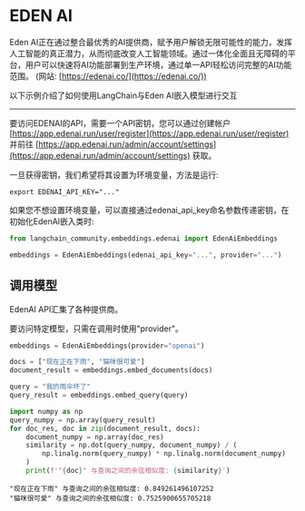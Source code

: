 # EDEN AI

Eden AI正在通过整合最优秀的AI提供商，赋予用户解锁无限可能性的能力，发挥人工智能的真正潜力，从而彻底改变人工智能领域。通过一体化全面且无障碍的平台，用户可以快速将AI功能部署到生产环境，通过单一API轻松访问完整的AI功能范围。 (网站: [https://edenai.co/](https://edenai.co/))

以下示例介绍了如何使用LangChain与Eden AI嵌入模型进行交互

-----------------------------------------------------------------------------------

要访问EDENAI的API，需要一个API密钥，您可以通过创建帐户 [https://app.edenai.run/user/register](https://app.edenai.run/user/register) 并前往 [https://app.edenai.run/admin/account/settings](https://app.edenai.run/admin/account/settings) 获取。

一旦获得密钥，我们希望将其设置为环境变量，方法是运行:

```shell
export EDENAI_API_KEY="..."
```

如果您不想设置环境变量，可以直接通过edenai_api_key命名参数传递密钥，在初始化EdenAI嵌入类时:

```python
from langchain_community.embeddings.edenai import EdenAiEmbeddings
```

```python
embeddings = EdenAiEmbeddings(edenai_api_key="...", provider="...")
```

## 调用模型

EdenAI API汇集了各种提供商。

要访问特定模型，只需在调用时使用"provider"。

```python
embeddings = EdenAiEmbeddings(provider="openai")
```

```python
docs = ["现在正在下雨", "猫咪很可爱"]
document_result = embeddings.embed_documents(docs)
```

```python
query = "我的雨伞坏了"
query_result = embeddings.embed_query(query)
```

```python
import numpy as np
query_numpy = np.array(query_result)
for doc_res, doc in zip(document_result, docs):
    document_numpy = np.array(doc_res)
    similarity = np.dot(query_numpy, document_numpy) / (
        np.linalg.norm(query_numpy) * np.linalg.norm(document_numpy)
    )
    print(f'"{doc}" 与查询之间的余弦相似度: {similarity}')
```

```output
"现在正在下雨" 与查询之间的余弦相似度: 0.849261496107252
"猫咪很可爱" 与查询之间的余弦相似度: 0.7525900655705218
```